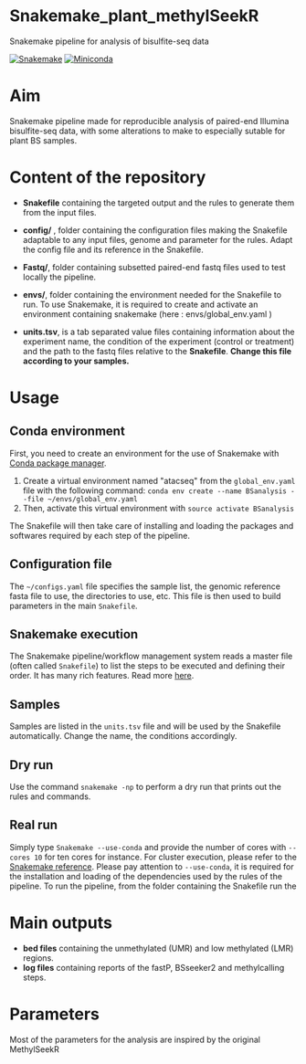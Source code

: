# Snakemake_plant_methylSeekR
Snakemake pipeline for analysis of bisulfite-seq data

[![Snakemake](https://img.shields.io/badge/snakemake-≥5.2.0-brightgreen.svg)](https://snakemake.bitbucket.io)
[![Miniconda](https://img.shields.io/badge/miniconda-blue.svg)](https://conda.io/miniconda)


# Aim

Snakemake pipeline made for reproducible analysis of paired-end Illumina bisulfite-seq data, with some alterations to make to especially sutable for plant BS samples.





# Content of the repository

- **Snakefile** containing the targeted output and the rules to generate them from the input files.

- **config/** , folder containing the configuration files making the Snakefile adaptable to any input files, genome and parameter for the rules. Adapt the config file and its reference in the Snakefile.

- **Fastq/**, folder containing subsetted paired-end fastq files used to test locally the pipeline. 

- **envs/**, folder containing the environment needed for the Snakefile to run. To use Snakemake, it is required to create and activate an environment containing snakemake (here : envs/global_env.yaml )

- **units.tsv**, is a tab separated value files containing information about the experiment name, the condition of the experiment (control or treatment) and the path to the fastq files relative to the **Snakefile**. **Change this file according to your samples.**


# Usage

## Conda environment

First, you need to create an environment for the use of Snakemake with [Conda package manager](https://conda.io/docs/using/envs.html).
1. Create a virtual environment named "atacseq" from the `global_env.yaml` file with the following command: `conda env create --name BSanalysis --file ~/envs/global_env.yaml`
2. Then, activate this virtual environment with `source activate BSanalysis`

The Snakefile will then take care of installing and loading the packages and softwares required by each step of the pipeline.

## Configuration file
The `~/configs.yaml` file specifies the sample list, the genomic reference fasta file to use, the directories to use, etc. This file is then used to build parameters in the main `Snakefile`.

## Snakemake execution
The Snakemake pipeline/workflow management system reads a master file (often called `Snakefile`) to list the steps to be executed and defining their order.
It has many rich features. Read more [here](https://snakemake.readthedocs.io/en/stable/).

## Samples
Samples are listed in the `units.tsv` file and will be used by the Snakefile automatically. Change the name, the conditions accordingly.

## Dry run
Use the command `snakemake -np` to perform a dry run that prints out the rules and commands.

## Real run
Simply type `Snakemake --use-conda` and provide the number of cores with `--cores 10` for ten cores for instance.
For cluster execution, please refer to the [Snakemake reference](https://snakemake.readthedocs.io/en/stable/executable.html#cluster-execution).
Please pay attention to `--use-conda`, it is required for the installation and loading of the dependencies used by the rules of the pipeline.
To run the pipeline, from the folder containing the Snakefile run the

# Main outputs
- **bed files** containing the unmethylated (UMR) and low methylated (LMR) regions.
- **log files** containing reports of the fastP, BSseeker2 and methylcalling steps.

# Parameters

Most of the parameters for the analysis are inspired by the original MethylSeekR 
